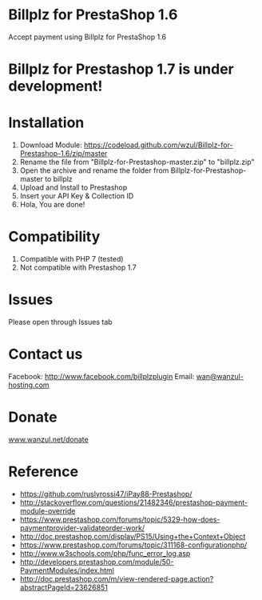 # Billplz for PrestaShop 1.6
Accept payment using Billplz for PrestaShop 1.6

# Billplz for Prestashop 1.7 is under development! #

# Installation
1. Download Module: https://codeload.github.com/wzul/Billplz-for-Prestashop-1.6/zip/master
2. Rename the file from "Billplz-for-Prestashop-master.zip" to "billplz.zip"
3. Open the archive and rename the folder from Billplz-for-Prestashop-master to billplz
4. Upload and Install to Prestashop
5. Insert your API Key & Collection ID
6. Hola, You are done!

# Compatibility
1. Compatible with PHP 7 (tested)
2. Not compatible with Prestashop 1.7

# Issues
Please open through Issues tab

# Contact us
Facebook: http://www.facebook.com/billplzplugin
Email: wan@wanzul-hosting.com

# Donate
www.wanzul.net/donate

# Reference
- https://github.com/ruslyrossi47/iPay88-Prestashop/
- http://stackoverflow.com/questions/21482346/prestashop-payment-module-override
- https://www.prestashop.com/forums/topic/5329-how-does-paymentprovider-validateorder-work/
- http://doc.prestashop.com/display/PS15/Using+the+Context+Object
- https://www.prestashop.com/forums/topic/311168-configurationphp/
- http://www.w3schools.com/php/func_error_log.asp
- http://developers.prestashop.com/module/50-PaymentModules/index.html
- http://doc.prestashop.com/m/view-rendered-page.action?abstractPageId=23626851

